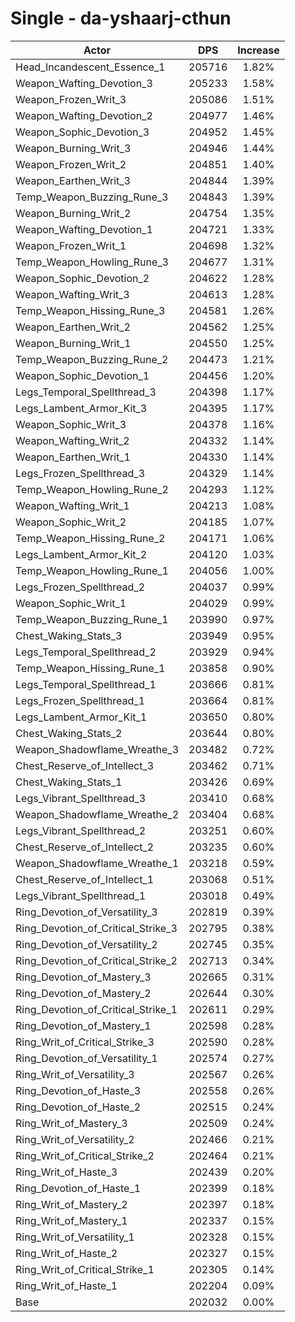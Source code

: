 # Single - da-yshaarj-cthun
| Actor | DPS | Increase |
|---|:---:|:---:|
|Head_Incandescent_Essence_1|205716|1.82%|
|Weapon_Wafting_Devotion_3|205233|1.58%|
|Weapon_Frozen_Writ_3|205086|1.51%|
|Weapon_Wafting_Devotion_2|204977|1.46%|
|Weapon_Sophic_Devotion_3|204952|1.45%|
|Weapon_Burning_Writ_3|204946|1.44%|
|Weapon_Frozen_Writ_2|204851|1.40%|
|Weapon_Earthen_Writ_3|204844|1.39%|
|Temp_Weapon_Buzzing_Rune_3|204843|1.39%|
|Weapon_Burning_Writ_2|204754|1.35%|
|Weapon_Wafting_Devotion_1|204721|1.33%|
|Weapon_Frozen_Writ_1|204698|1.32%|
|Temp_Weapon_Howling_Rune_3|204677|1.31%|
|Weapon_Sophic_Devotion_2|204622|1.28%|
|Weapon_Wafting_Writ_3|204613|1.28%|
|Temp_Weapon_Hissing_Rune_3|204581|1.26%|
|Weapon_Earthen_Writ_2|204562|1.25%|
|Weapon_Burning_Writ_1|204550|1.25%|
|Temp_Weapon_Buzzing_Rune_2|204473|1.21%|
|Weapon_Sophic_Devotion_1|204456|1.20%|
|Legs_Temporal_Spellthread_3|204398|1.17%|
|Legs_Lambent_Armor_Kit_3|204395|1.17%|
|Weapon_Sophic_Writ_3|204378|1.16%|
|Weapon_Wafting_Writ_2|204332|1.14%|
|Weapon_Earthen_Writ_1|204330|1.14%|
|Legs_Frozen_Spellthread_3|204329|1.14%|
|Temp_Weapon_Howling_Rune_2|204293|1.12%|
|Weapon_Wafting_Writ_1|204213|1.08%|
|Weapon_Sophic_Writ_2|204185|1.07%|
|Temp_Weapon_Hissing_Rune_2|204171|1.06%|
|Legs_Lambent_Armor_Kit_2|204120|1.03%|
|Temp_Weapon_Howling_Rune_1|204056|1.00%|
|Legs_Frozen_Spellthread_2|204037|0.99%|
|Weapon_Sophic_Writ_1|204029|0.99%|
|Temp_Weapon_Buzzing_Rune_1|203990|0.97%|
|Chest_Waking_Stats_3|203949|0.95%|
|Legs_Temporal_Spellthread_2|203929|0.94%|
|Temp_Weapon_Hissing_Rune_1|203858|0.90%|
|Legs_Temporal_Spellthread_1|203666|0.81%|
|Legs_Frozen_Spellthread_1|203664|0.81%|
|Legs_Lambent_Armor_Kit_1|203650|0.80%|
|Chest_Waking_Stats_2|203644|0.80%|
|Weapon_Shadowflame_Wreathe_3|203482|0.72%|
|Chest_Reserve_of_Intellect_3|203462|0.71%|
|Chest_Waking_Stats_1|203426|0.69%|
|Legs_Vibrant_Spellthread_3|203410|0.68%|
|Weapon_Shadowflame_Wreathe_2|203404|0.68%|
|Legs_Vibrant_Spellthread_2|203251|0.60%|
|Chest_Reserve_of_Intellect_2|203235|0.60%|
|Weapon_Shadowflame_Wreathe_1|203218|0.59%|
|Chest_Reserve_of_Intellect_1|203068|0.51%|
|Legs_Vibrant_Spellthread_1|203018|0.49%|
|Ring_Devotion_of_Versatility_3|202819|0.39%|
|Ring_Devotion_of_Critical_Strike_3|202795|0.38%|
|Ring_Devotion_of_Versatility_2|202745|0.35%|
|Ring_Devotion_of_Critical_Strike_2|202713|0.34%|
|Ring_Devotion_of_Mastery_3|202665|0.31%|
|Ring_Devotion_of_Mastery_2|202644|0.30%|
|Ring_Devotion_of_Critical_Strike_1|202611|0.29%|
|Ring_Devotion_of_Mastery_1|202598|0.28%|
|Ring_Writ_of_Critical_Strike_3|202590|0.28%|
|Ring_Devotion_of_Versatility_1|202574|0.27%|
|Ring_Writ_of_Versatility_3|202567|0.26%|
|Ring_Devotion_of_Haste_3|202558|0.26%|
|Ring_Devotion_of_Haste_2|202515|0.24%|
|Ring_Writ_of_Mastery_3|202509|0.24%|
|Ring_Writ_of_Versatility_2|202466|0.21%|
|Ring_Writ_of_Critical_Strike_2|202464|0.21%|
|Ring_Writ_of_Haste_3|202439|0.20%|
|Ring_Devotion_of_Haste_1|202399|0.18%|
|Ring_Writ_of_Mastery_2|202397|0.18%|
|Ring_Writ_of_Mastery_1|202337|0.15%|
|Ring_Writ_of_Versatility_1|202328|0.15%|
|Ring_Writ_of_Haste_2|202327|0.15%|
|Ring_Writ_of_Critical_Strike_1|202305|0.14%|
|Ring_Writ_of_Haste_1|202204|0.09%|
|Base|202032|0.00%|
